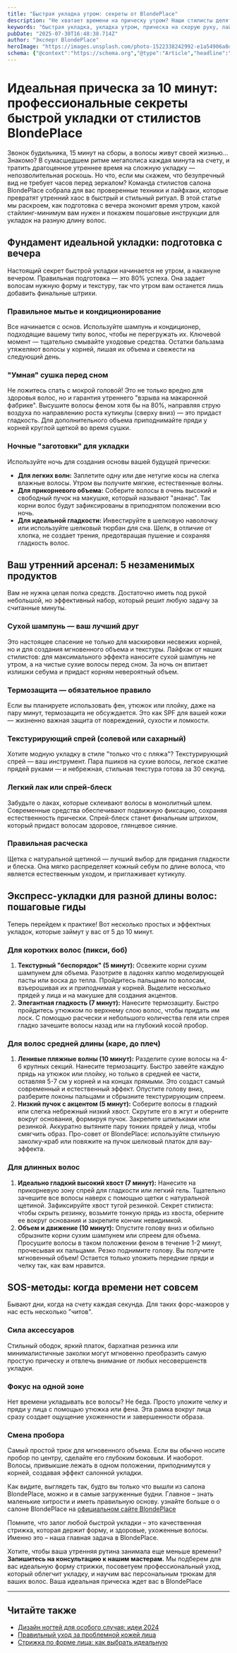 ```yaml
---
title: "Быстрая укладка утром: секреты от BlondePlace"
description: "Не хватает времени на прическу утром? Наши стилисты делятся лайфхаками для экспресс-укладки, чтобы вы всегда выглядели великоле..."
keywords: "быстрая укладка, укладка утром, прическа на скорую руку, лайфхаки для волос, советы стилиста, экспресс-прическа"
pubDate: "2025-07-30T16:48:38.714Z"
author: "Эксперт BlondePlace"
heroImage: "https://images.unsplash.com/photo-1522338242992-e1a54906a8da?q=80&w=2070&auto=format&fit=crop"
schema: {"@context":"https://schema.org","@type":"Article","headline":"Быстрая укладка утром: секреты от BlondePlace","description":"Не хватает времени на прическу утром? Наши стилисты делятся лайфхаками для экспресс-укладки, чтобы вы всегда выглядели великоле...","image":{"@type":"ImageObject","url":"https://images.unsplash.com/photo-1522338242992-e1a54906a8da?q=80&w=2070&auto=format&fit=crop"},"author":{"@type":"Person","name":"Эксперт BlondePlace"},"publisher":{"@type":"Organization","name":"Блог BlondePlace","logo":{"@type":"ImageObject","url":"https://blondeplace.netlify.app/favicon.ico"}},"datePublished":"2025-07-30T16:48:38.714Z","dateModified":"2025-07-30T16:48:38.714Z","mainEntityOfPage":{"@type":"WebPage","@id":"https://blondeplace.netlify.app/blog/sekrety-bystroy-ukladki-volos-utrom/"},"aggregateRating":{"@type":"AggregateRating","ratingValue":"4.7","reviewCount":612,"bestRating":"5","worstRating":"1"}}
---
```

# Идеальная прическа за 10 минут: профессиональные секреты быстрой укладки от стилистов BlondePlace

Звонок будильника, 15 минут на сборы, а волосы живут своей жизнью... Знакомо? В сумасшедшем ритме мегаполиса каждая минута на счету, и тратить драгоценное утреннее время на сложную укладку — непозволительная роскошь. Но что, если мы скажем, что безупречный вид не требует часов перед зеркалом? Команда стилистов салона BlondePlace собрала для вас проверенные техники и лайфхаки, которые превратят утренний хаос в быстрый и стильный ритуал. В этой статье мы раскроем, как подготовка с вечера экономит время утром, какой стайлинг-минимум вам нужен и покажем пошаговые инструкции для укладок на разную длину волос.

## Фундамент идеальной укладки: подготовка с вечера

Настоящий секрет быстрой укладки начинается не утром, а накануне вечером. Правильная подготовка — это 80% успеха. Она задает волосам нужную форму и текстуру, так что утром вам останется лишь добавить финальные штрихи.

### Правильное мытье и кондиционирование
Все начинается с основ. Используйте шампунь и кондиционер, подходящие вашему типу волос, чтобы не перегружать их. Ключевой момент — тщательно смывайте уходовые средства. Остатки бальзама утяжеляют волосы у корней, лишая их объема и свежести на следующий день.

### "Умная" сушка перед сном
Не ложитесь спать с мокрой головой! Это не только вредно для здоровья волос, но и гарантия утреннего "взрыва на макаронной фабрике". Высушите волосы феном хотя бы на 80%, направляя струю воздуха по направлению роста кутикулы (сверху вниз) — это придаст гладкость. Для дополнительного объема приподнимайте пряди у корней круглой щеткой во время сушки.

### Ночные "заготовки" для укладки
Используйте ночь для создания основы вашей будущей прически:
*   **Для легких волн:** Заплетите одну или две нетугие косы на слегка влажные волосы. Утром вы получите мягкие, естественные волны.
*   **Для прикорневого объема:** Соберите волосы в очень высокий и свободный пучок на макушке, который называют "ананас". Так корни волос будут зафиксированы в приподнятом положении всю ночь.
*   **Для идеальной гладкости:** Инвестируйте в шелковую наволочку или используйте шелковый тюрбан для сна. Шелк, в отличие от хлопка, не создает трения, предотвращая пушение и сохраняя гладкость волос.

## Ваш утренний арсенал: 5 незаменимых продуктов

Вам не нужна целая полка средств. Достаточно иметь под рукой небольшой, но эффективный набор, который решит любую задачу за считанные минуты.

### Сухой шампунь — ваш лучший друг
Это настоящее спасение не только для маскировки несвежих корней, но и для создания мгновенного объема и текстуры. Лайфхак от наших стилистов: для максимального эффекта наносите сухой шампунь не утром, а на чистые сухие волосы перед сном. За ночь он впитает излишки себума и придаст корням невероятный объем.

### Термозащита — обязательное правило
Если вы планируете использовать фен, утюжок или плойку, даже на пару минут, термозащита не обсуждается. Это как SPF для вашей кожи — жизненно важная защита от повреждений, сухости и ломкости.

### Текстурирующий спрей (солевой или сахарный)
Хотите модную укладку в стиле "только что с пляжа"? Текстурирующий спрей — ваш инструмент. Пара пшиков на сухие волосы, легкое сжатие прядей руками — и небрежная, стильная текстура готова за 30 секунд.

### Легкий лак или спрей-блеск
Забудьте о лаках, которые склеивают волосы в монолитный шлем. Современные средства обеспечивают подвижную фиксацию, сохраняя естественность прически. Спрей-блеск станет финальным штрихом, который придаст волосам здоровое, глянцевое сияние.

### Правильная расческа
Щетка с натуральной щетиной — лучший выбор для придания гладкости и блеска. Она мягко распределяет кожный себум по длине волоса, что является естественным уходом, и приглаживает кутикулу.

## Экспресс-укладки для разной длины волос: пошаговые гиды

Теперь перейдем к практике! Вот несколько простых и эффектных укладок, которые займут у вас от 5 до 10 минут.

### Для коротких волос (пикси, боб)
1.  **Текстурный "беспорядок" (5 минут):** Освежите корни сухим шампунем для объема. Разотрите в ладонях каплю моделирующей пасты или воска до тепла. Пройдитесь пальцами по волосам, взъерошивая их и приподнимая у корней. Выделите несколько прядей у лица и на макушке для создания акцентов.
2.  **Элегантная гладкость (7 минут):** Нанесите термозащиту. Быстро пройдитесь утюжком по верхнему слою волос, чтобы придать им лоск. С помощью расчески и небольшого количества геля или спрея гладко зачешите волосы назад или на глубокий косой пробор.

### Для волос средней длины (каре, до плеч)
1.  **Ленивые пляжные волны (10 минут):** Разделите сухие волосы на 4-6 крупных секций. Нанесите термозащиту. Быстро завейте каждую прядь на утюжок или плойку, но только в средней ее части, оставляя 5-7 см у корней и на концах прямыми. Это создаст самый современный и естественный эффект. Опустите голову вниз, разберите локоны пальцами и сбрызните текстурирующим спреем.
2.  **Низкий пучок с акцентом (5 минут):** Соберите волосы в гладкий или слегка небрежный низкий хвост. Скрутите его в жгут и оберните вокруг основания, формируя пучок. Закрепите шпильками или резинкой. Аккуратно вытяните пару тонких прядей у лица, чтобы смягчить образ. Про-совет от BlondePlace: используйте стильную заколку-краб или повяжите на пучок шелковый платок для вау-эффекта.

### Для длинных волос
1.  **Идеально гладкий высокий хвост (7 минут):** Нанесите на прикорневую зону спрей для гладкости или легкий гель. Тщательно зачешите все волосы наверх с помощью щетки с натуральной щетиной. Зафиксируйте хвост тугой резинкой. Секрет стилиста: чтобы скрыть резинку, возьмите тонкую прядь из хвоста, оберните ее вокруг основания и закрепите кончик невидимкой.
2.  **Объем и движение (10 минут):** Опустите голову вниз и обильно сбрызните корни сухим шампунем или спреем для объема. Просушите волосы в таком положении феном в течение 1-2 минут, прочесывая их пальцами. Резко поднимите голову. Вы получите мгновенный объем! Остается только уложить передние пряди и челку так, как вам нравится.

## SOS-методы: когда времени нет совсем

Бывают дни, когда на счету каждая секунда. Для таких форс-мажоров у нас есть несколько "читов".

### Сила аксессуаров
Стильный ободок, яркий платок, бархатная резинка или минималистичные заколки могут мгновенно преобразить самую простую прическу и отвлечь внимание от любых несовершенств укладки.

### Фокус на одной зоне
Нет времени укладывать все волосы? Не беда. Просто уложите челку и пряди у лица с помощью утюжка или фена. Эта рамка вокруг лица сразу создает ощущение ухоженности и завершенности образа.

### Смена пробора
Самый простой трюк для мгновенного объема. Если вы обычно носите пробор по центру, сделайте его глубоким боковым. И наоборот. Волосы, привыкшие лежать в одном положении, приподнимутся у корней, создавая эффект салонной укладки.

Как видите, выглядеть так, будто вы только что вышли из салона BlondePlace, можно и в самые загруженные будни. Главное – знать маленькие хитрости и иметь правильную основу. узнайте больше о о салоне BlondePlace на <a href="https://blondeplace.ru/#about" target="_blank" rel="nofollow">официальном сайте BlondePlace</a>

Помните, что залог любой быстрой укладки – это качественная стрижка, которая держит форму, и здоровые, ухоженные волосы. Именно это – наша главная задача в BlondePlace.

Хотите, чтобы ваша утренняя рутина занимала еще меньше времени? **Запишитесь на консультацию к нашим мастерам.** Мы подберем для вас идеальную форму стрижки, посоветуем профессиональный уход, который облегчит укладку, и научим вас персональным трюкам для ваших волос. Ваша идеальная прическа ждет вас в BlondePlace

---

## Читайте также

*   [Дизайн ногтей для особого случая: идеи 2024](/blog/dizayn-nogtey-dlya-osobyh-sluchaev/)
*   [Правильный уход за проблемной кожей лица](/blog/pravila-uhoda-za-problemnoy-kozhey/)
*   [Стрижка по форме лица: как выбрать идеальную](/blog/kak-podobrat-strizhku-po-forme-lica/)

